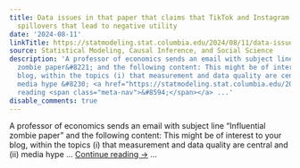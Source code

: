 ```yaml
---
title: Data issues in that paper that claims that TikTok and Instagram have consumption
  spillovers that lead to negative utility
date: '2024-08-11'
linkTitle: https://statmodeling.stat.columbia.edu/2024/08/11/data-issues-in-that-paper-that-claims-that-tiktok-and-instagram-have-consumption-spillovers-that-lead-to-negative-utility/
source: Statistical Modeling, Causal Inference, and Social Science
description: 'A professor of economics sends an email with subject line &#8220;Influential
  zombie paper&#8221; and the following content: This might be of interest to your
  blog, within the topics (i) that measurement and data quality are central and (ii)
  media hype &#8230; <a href="https://statmodeling.stat.columbia.edu/2024/08/11/data-issues-in-that-paper-that-claims-that-tiktok-and-instagram-have-consumption-spillovers-that-lead-to-negative-utility/">Continue
  reading <span class="meta-nav">&#8594;</span></a> ...'
disable_comments: true
---
```

A professor of economics sends an email with subject line &#8220;Influential zombie paper&#8221; and the following content: This might be of interest to your blog, within the topics (i) that measurement and data quality are central and (ii) media hype &#8230; <a href="https://statmodeling.stat.columbia.edu/2024/08/11/data-issues-in-that-paper-that-claims-that-tiktok-and-instagram-have-consumption-spillovers-that-lead-to-negative-utility/">Continue reading <span class="meta-nav">&#8594;</span></a> ...